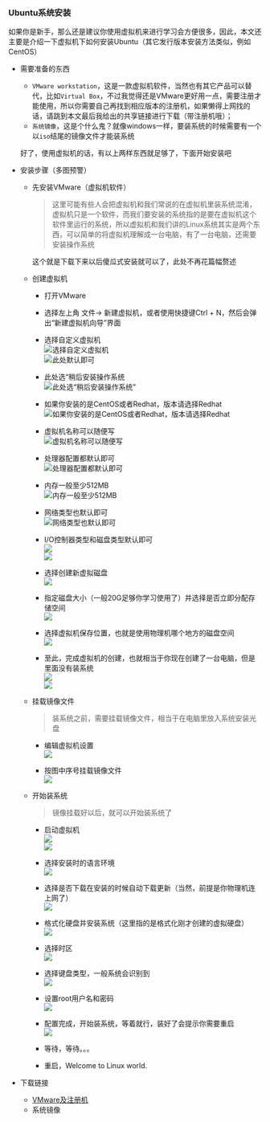 ### Ubuntu系统安装

如果你是新手，那么还是建议你使用虚拟机来进行学习会方便很多，因此，本文还主要是介绍一下虚拟机下如何安装Ubuntu（其它发行版本安装方法类似，例如CentOS）

- 需要准备的东西
  - `VMware workstation`，这是一款虚拟机软件，当然也有其它产品可以替代，比如`Virtual Box`，不过我觉得还是VMware更好用一点，需要注册才能使用，所以你需要自己再找到相应版本的注册机，如果懒得上网找的话，请跳到本文最后我给出的共享链接进行下载（带注册机哦）； 
  - `系统镜像`，这是个什么鬼？就像windows一样，要装系统的时候需要有一个以`iso`结尾的镜像文件才能装系统 

  好了，使用虚拟机的话，有以上两样东西就足够了，下面开始安装吧

- 安装步骤（多图预警）
  - 先安装VMware（虚拟机软件） 

    > 这里可能有些人会把虚拟机和我们常说的在虚拟机里装系统混淆，虚拟机只是一个软件，而我们要安装的系统指的是要在虚拟机这个软件里运行的系统，所以虚拟机和我们讲的Linux系统其实是两个东西，可以简单的将虚拟机理解成一台电脑，有了一台电脑，还需要安装操作系统    

    这个就是下载下来以后傻瓜式安装就可以了，此处不再花篇幅赘述

  - 创建虚拟机
    - 打开VMware
    - 选择左上角 文件-> 新建虚拟机，或者使用快捷键Ctrl + N，然后会弹出“新建虚拟机向导”界面 

    - 选择自定义虚拟机  
    ![选择自定义虚拟机](./img/1/1.1-1.png)   
    ![此处默认即可](./img/1/1.1-2.png) 

    - 此处选“稍后安装操作系统  
    ![此处选“稍后安装操作系统”](./img/1/1.1-3.png) 

    - 如果你安装的是CentOS或者Redhat，版本请选择Redhat  
    ![如果你安装的是CentOS或者Redhat，版本请选择Redhat](./img/1/1.1-4.png) 

    - 虚拟机名称可以随便写  
    ![虚拟机名称可以随便写](./img/1/1.1-5.png) 

    - 处理器配置都默认即可  
    ![处理器配置都默认即可](./img/1/1.1-6.png) 

    - 内存一般至少512MB   
    ![内存一般至少512MB](./img/1/1.1-7.png) 

    - 网络类型也默认即可   
    ![网络类型也默认即可](./img/1/1.1-8.png) 

    - I/O控制器类型和磁盘类型默认即可   
    ![](./img/1/1.1-9.png)   
    ![](./img/1/1.1-10.png) 

    - 选择创建新虚拟磁盘   
    ![](./img/1/1.1-11.png) 

    - 指定磁盘大小（一般20G足够你学习使用了）并选择是否立即分配存储空间   
    ![](./img/1/1.1-12.png) 

    - 选择虚拟机保存位置，也就是使用物理机哪个地方的磁盘空间  
    ![](./img/1/1.1-13.png) 

    - 至此，完成虚拟机的创建，也就相当于你现在创建了一台电脑，但是里面没有装系统   
    ![](./img/1/1.1-14.png)   
    ![](./img/1/1.1-15.png)   

  - 挂载镜像文件  
    > 装系统之前，需要挂载镜像文件，相当于在电脑里放入系统安装光盘  
    - 编辑虚拟机设置  
    ![](./img/1/1.1-16.png)   

    - 按图中序号挂载镜像文件  
    ![](./img/1/1.1-17.png)   


  - 开始装系统  
    > 镜像挂载好以后，就可以开始装系统了  
    - 启动虚拟机  
    ![](./img/1/1.1-18.png)   
    ![](./img/1/1.1-19.png)   

    - 选择安装时的语言环境   
    ![](./img/1/1.1-20.png)   

    - 选择是否下载在安装的时候自动下载更新（当然，前提是你物理机连上网了）   
    ![](./img/1/1.1-21.png)   

    - 格式化硬盘并安装系统（这里指的是格式化刚才创建的虚拟硬盘）   
    ![](./img/1/1.1-22.png)   

    - 选择时区   
    ![](./img/1/1.1-23.png)   

    - 选择键盘类型，一般系统会识别到    
    ![](./img/1/1.1-24.png)   

    - 设置root用户名和密码   
    ![](./img/1/1.1-25.png)   

    - 配置完成，开始装系统，等着就行，装好了会提示你需要重启   
    ![](./img/1/1.1-26.png)   

    - 等待，等待。。。   
    - 重启，Welcome to Linux world.

- 下载链接
  - [VMware及注册机](http://pan.baidu.com/s/1qWBX7qc)
  - 系统镜像 